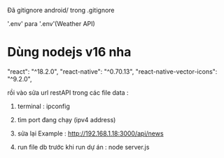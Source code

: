 Đã gitignore android/ trong .gitignore

'.env' para '.env'(Weather API)
# Dùng nodejs v16 nha
"react": "^18.2.0",
"react-native": "^0.70.13",
"react-native-vector-icons": "^9.2.0",


rồi vào sửa url restAPI trong các file data :
1. terminal : ipconfig
2. tìm port đang chạy (ipv4 address)
3. sửa lại
Example : http://192.168.1.18:3000/api/news

4. run file db trước khi run dự án : node server.js


